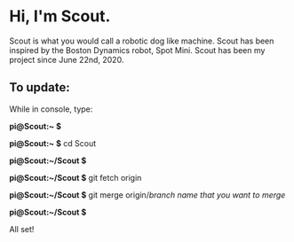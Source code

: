 # Hi, I'm Scout.
Scout is what you would call a robotic dog like machine. Scout has been inspired by the Boston Dynamics robot, Spot Mini. Scout has been my project since June 22nd, 2020.

## To update:

While in console, type:

**pi@Scout:~ $**

**pi@Scout:~ $** cd Scout

**pi@Scout:~/Scout $**

**pi@Scout:~/Scout $** git fetch origin

**pi@Scout:~/Scout $** git merge origin/*branch name that you want to merge*

**pi@Scout:~/Scout $**

All set!
